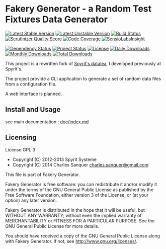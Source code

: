 Fakery Generator - a Random Test Fixtures Data Generator
========================================================

[![Latest Stable Version](https://poser.pugx.org/csanquer/fakery-generator/v/stable.png)](https://packagist.org/packages/csanquer/fakery-generator)
[![Latest Unstable Version](https://poser.pugx.org/csanquer/fakery-generator/v/unstable.png)](https://packagist.org/packages/csanquer/fakery-generator)
[![Build Status](https://travis-ci.org/csanquer/fakery-generator.png?branch=master)](https://travis-ci.org/csanquer/fakery-generator)
[![Scrutinizer Quality Score](https://scrutinizer-ci.com/g/csanquer/fakery-generator/badges/quality-score.png?s=2198ddf464fb44997b3990277151df112a95844a)](https://scrutinizer-ci.com/g/csanquer/fakery-generator/)
[![Code Coverage](https://scrutinizer-ci.com/g/csanquer/fakery-generator/badges/coverage.png?s=7d035be3f60ced08ac77245c40354460aa6fe2ab)](https://scrutinizer-ci.com/g/csanquer/fakery-generator/)
[![SensioLabsInsight](https://insight.sensiolabs.com/projects/7a3e3061-48f2-4bee-8c2b-4da3b28db159/mini.png)](https://insight.sensiolabs.com/projects/7a3e3061-48f2-4bee-8c2b-4da3b28db159)

[![Dependency Status](https://www.versioneye.com/user/projects/5318488dec1375c0d5000837/badge.png)](https://www.versioneye.com/user/projects/5318488dec1375c0d5000837)
[![Project Status](http://stillmaintained.com/csanquer/colibri-csv.png)](http://stillmaintained.com/csanquer/colibri-csv)
[![License](https://poser.pugx.org/csanquer/fakery-generator/license.png)](https://packagist.org/packages/csanquer/fakery-generator)
[![Daily Downloads](https://poser.pugx.org/csanquer/fakery-generator/d/daily.png)](https://packagist.org/packages/csanquer/fakery-generator)
[![Monthly Downloads](https://poser.pugx.org/csanquer/fakery-generator/d/monthly.png)](https://packagist.org/packages/csanquer/fakery-generator)
[![Total Downloads](https://poser.pugx.org/csanquer/fakery-generator/downloads.png)](https://packagist.org/packages/csanquer/fakery-generator)

This project is a rewritten fork of [Spyrit's datalea](https://github.com/spyrit/datalea), I developed previously at Spyrit's.

The project provide a CLI application to generate a set of random data files from a configuration file.

A web interface is planned.

Install and Usage
-----------------

see main documentation : [doc/index.md](https://github.com/csanquer/fakery-generator/blob/master/doc/index.md)

Licensing
---------

License GPL 3

* Copyright (C) 2012-2013 Spyrit Systeme
* Copyright (C) 2014      Charles Sanquer <charles.sanquer@gmail.com>

This file is part of Fakery Generator.

Fakery Generator is free software: you can redistribute it and/or modify
it under the terms of the GNU General Public License as published by
the Free Software Foundation, either version 3 of the License, or
(at your option) any later version.

Fakery Generator is distributed in the hope that it will be useful,
but WITHOUT ANY WARRANTY; without even the implied warranty of
MERCHANTABILITY or FITNESS FOR A PARTICULAR PURPOSE.  See the
GNU General Public License for more details.

You should have received a copy of the GNU General Public License
along with Fakery Generator.  If not, see <http://www.gnu.org/licenses/>.

